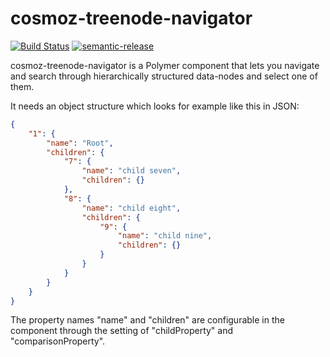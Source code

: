 # cosmoz-treenode-navigator

[![Build Status](https://github.com/Neovici/cosmoz-treenode-navigator/workflows/Github%20CI/badge.svg)](https://github.com/Neovici/cosmoz-treenode-navigator/actions?workflow=Github+CI)
[![semantic-release](https://img.shields.io/badge/%20%20%F0%9F%93%A6%F0%9F%9A%80-semantic--release-e10079.svg)](https://github.com/semantic-release/semantic-release)

cosmoz-treenode-navigator is a Polymer component that lets you navigate and search through hierarchically structured data-nodes and select one of them.

It needs an object structure which looks for example like this in JSON:

```json
{
	"1": {
		"name": "Root",
		"children": {
			"7": {
				"name": "child seven",
				"children": {}
			},
			"8": {
				"name": "child eight",
				"children": {
					"9": {
						"name": "child nine",
						"children": {}
					}
				}
			}
		}
	}
}
```

The property names "name" and "children" are configurable in the component through the setting of "childProperty" and "comparisonProperty".
